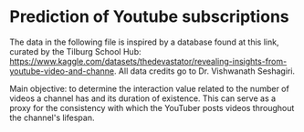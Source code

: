 # Prediction of Youtube subscriptions
The data in the following file is inspired by a database found at this link, curated by the Tilburg School Hub: https://www.kaggle.com/datasets/thedevastator/revealing-insights-from-youtube-video-and-channe. All data credits go to Dr. Vishwanath Seshagiri.

Main objective: to determine the interaction value related to the number of videos a channel has and its duration of existence. This can serve as a proxy for the consistency with which the YouTuber posts videos throughout the channel's lifespan.
